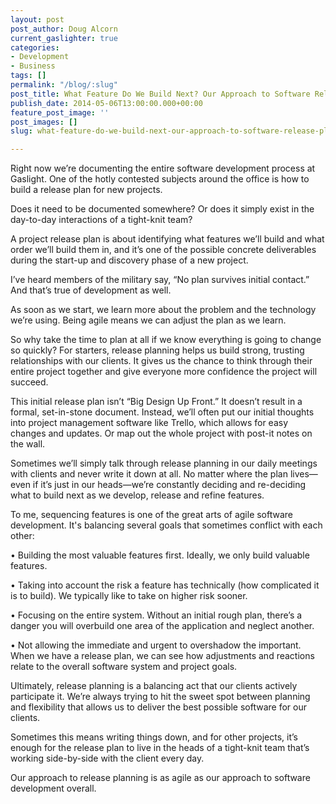 ```yaml
---
layout: post
post_author: Doug Alcorn
current_gaslighter: true
categories:
- Development
- Business
tags: []
permalink: "/blog/:slug"
post_title: What Feature Do We Build Next? Our Approach to Software Release Planning.
publish_date: 2014-05-06T13:00:00.000+00:00
feature_post_image: ''
post_images: []
slug: what-feature-do-we-build-next-our-approach-to-software-release-planning

---
```

Right now we’re documenting the entire software development process at Gaslight. One of the hotly contested subjects around the office is how to build a release plan for new projects. 

Does it need to be documented somewhere? Or does it simply exist in the day-to-day interactions of a tight-knit team? 

A project release plan is about identifying what features we’ll build and what order we’ll build them in, and it’s one of the possible concrete deliverables during the start-up and discovery phase of a new project. 

I’ve heard members of the military say, “No plan survives initial contact.” And that’s true of development as well. 

As soon as we start, we learn more about the problem and the technology we’re using. Being agile means we can adjust the plan as we learn.

So why take the time to plan at all if we know everything is going to change so quickly? For starters, release planning helps us build strong, trusting relationships with our clients. It gives us the chance to think through their entire project together and give everyone more confidence the project will succeed. 

This initial release plan isn’t “Big Design Up Front.” It doesn’t result in a formal, set-in-stone document. Instead, we’ll often put our initial thoughts into project management software like Trello, which allows for easy changes and updates. Or map out the whole project with post-it notes on the wall. 

Sometimes we’ll simply talk through release planning in our daily meetings with clients and never write it down at all. No matter where the plan lives—even if it’s just in our heads—we’re constantly deciding and re-deciding what to build next as we develop, release and refine features. 

To me, sequencing features is one of the great arts of agile software development. It's balancing several goals that sometimes conflict with each other:

• Building the most valuable features first. Ideally, we only build valuable features.

• Taking into account the risk a feature has technically (how complicated it is to build). We typically like to take on higher risk sooner.

• Focusing on the entire system. Without an initial rough plan, there’s a danger you will overbuild one area of the application and neglect another.

• Not allowing the immediate and urgent to overshadow the important. When we have a release plan, we can see how adjustments and reactions relate to the overall software system and project goals. 

Ultimately, release planning is a balancing act that our clients actively participate it. We’re always trying to hit the sweet spot between planning and flexibility that allows us to deliver the best possible software for our clients. 

Sometimes this means writing things down, and for other projects, it’s enough for the release plan to live in the heads of a tight-knit team that’s working side-by-side with the client every day. 

Our approach to release planning is as agile as our approach to software development overall.